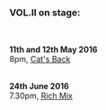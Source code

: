 ### **VOL.II** on stage:  
<br/>

**11th and 12th May 2016**  
8pm, [Cat's Back](http://www.thecatsback.com/)  
<br/>

**24th June 2016**  
7.30pm,  [Rich Mix](http://www.richmix.org.uk/visit/how-to-get-here/)
